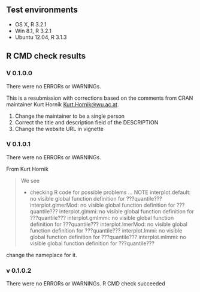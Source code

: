 ## Test environments
* OS X, R 3.2.1
* Win 8.1, R 3.2.1
* Ubuntu 12.04, R 3.1.3


## R CMD check results

### V 0.1.0.0
There were no ERRORs or WARNINGs. 

This is a resubmission with corrections based on the comments from CRAN maintainer Kurt Hornik <Kurt.Hornik@wu.ac.at>. 

1. Change the maintainer to be a single person
2. Correct the title and description field of the DESCRIPTION
3. Change the website URL in vignette


### V 0.1.0.1

There were no ERRORs or WARNINGs. 

From Kurt Hornik

> We see
> * checking R code for possible problems ... NOTE
> interplot.default: no visible global function definition for ???quantile???
> interplot.glmerMod: no visible global function definition for
>   ???quantile???
> interplot.glmmi: no visible global function definition for ???quantile???
> interplot.gmlmmi: no visible global function definition for ???quantile???
> interplot.lmerMod: no visible global function definition for ???quantile???
> interplot.lmmi: no visible global function definition for ???quantile???
> interplot.mlmmi: no visible global function definition for ???quantile???

change the nameplace for it.

### v 0.1.0.2
There were no ERRORs or WARNINGs. 
R CMD check succeeded
